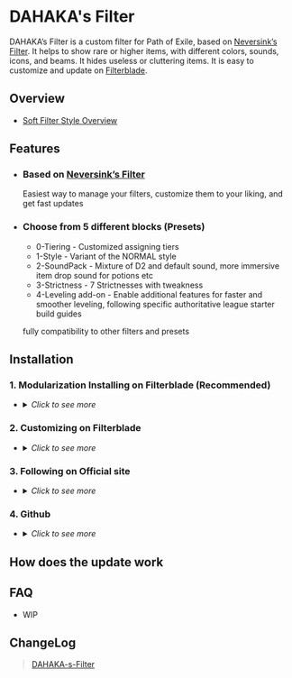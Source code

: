
# DAHAKA's Filter

DAHAKA’s Filter is a custom filter for Path of Exile, based on [Neversink’s Filter](https://github.com/NeverSinkDev/NeverSink-Filter). It helps to show rare or higher items, with different colors, sounds, icons, and beams. It hides useless or cluttering items. It is easy to customize and update on [Filterblade](https://www.filterblade.xyz/).

## Overview
- [Soft Filter Style Overview](https://github.com/FKPX3118/DAHAKA-s-Filter/blob/main/Filter%20Overview%203.22.png)
  
## Features
- ### Based on [Neversink’s Filter](https://github.com/NeverSinkDev/NeverSink-Filter)
  Easiest way to manage your filters, customize them to your liking, and get fast updates
- ### Choose from 5 different blocks (Presets)
  * 0-Tiering - Customized assigning tiers
  * 1-Style - Variant of the NORMAL style
  * 2-SoundPack - Mixture of D2 and default sound, more immersive item drop sound for potions etc
  * 3-Strictness - 7 Strictnesses with tweakness 
  * 4-Leveling add-on - Enable additional features for faster and smoother leveling, following specific authoritative league starter build guides
  
  fully compatibility to other filters and presets

## Installation

### 1. Modularization Installing on Filterblade (Recommended)

- <details>
  <summary><i>Click to see more</i></summary>
  
  ### Step 1
  go to [Filterblade](https://www.filterblade.xyz/) and login with your account
  
  <img src="https://github.com/FKPX3118/DAHAKA-s-Filter/assets/16643996/2472cdd3-a559-43fa-8c1d-20d818309a86" alt="Image" width="400">
  
  ### Step 2
  load you own filter or NEVERSINK's STABLE version, using the corresponding strictness you want
  
  <img src="https://github.com/FKPX3118/DAHAKA-s-Filter/assets/16643996/303d419a-c366-4be3-94fe-538b102b1078" alt="Image" width="400">

  ### Step 3
  OVERVIEW -> PRESETS 
  
  <img src="https://github.com/FKPX3118/DAHAKA-s-Filter/assets/16643996/644508bf-f327-4760-b698-e537e22d65c7" alt="Image" width="400">

  -> Public -> at "By Author" insert "FKPX3118" -> search

  <img src="https://github.com/FKPX3118/DAHAKA-s-Filter/assets/16643996/dc588fcf-c935-4e69-b0d5-76f5716f273c" alt="Image" width="400">
  
  ### Step 4
  add in order of below: 0-Tiering, 1-Style, 2-SoundPack, 3-Strictness, 4-Leveling add-on -> APPLY

  for uninstalling
  
  <img src="https://github.com/FKPX3118/DAHAKA-s-Filter/assets/16643996/2c41f766-64e8-46bf-a4d9-14600dd05f3f" alt="Image" width="400">

  ### Step 4
  SAVE & EXPORT -> Sync or download locally
  
</details>


### 2. Customizing on Filterblade

- <details>
  <summary><i>Click to see more</i></summary>
  
  ### Preload Filter for customizing
  - [DAHAKA-s-Filter-00-SOFT](https://www.filterblade.xyz/?profile=FKPX3118&saveState=JANSMYGTZWBX2P&platform=pc&isPreset=false)
  - [DAHAKA-s-Filter-01-REGULAR](https://www.filterblade.xyz/?profile=FKPX3118&saveState=85WR7T0C6CAR10&platform=pc&isPreset=false)
  - [DAHAKA-s-Filter-02-SEMI-STRICT](https://www.filterblade.xyz/?profile=FKPX3118&saveState=3R0ZV50CYDOT8B&platform=pc&isPreset=false)
  - [DAHAKA-s-Filter-03-STRICT](https://www.filterblade.xyz/?profile=FKPX3118&saveState=T3CO19ZXDEUBPT&platform=pc&isPreset=false)
  - [DAHAKA-s-Filter-04-VERY STRICT](https://www.filterblade.xyz/?profile=FKPX3118&saveState=1EALH7YPPUXH3J&platform=pc&isPreset=false)
  - [DAHAKA-s-Filter-05-UBER STRICT](https://www.filterblade.xyz/?profile=FKPX3118&saveState=G6EUQWGR6JL6AQ&platform=pc&isPreset=false)
  - [DAHAKA-s-Filter-06-UBER PLUS](https://www.filterblade.xyz/?profile=FKPX3118&saveState=R9ZGUCSINV2YI3&platform=pc&isPreset=false)
  
  not including soundpack, leveling add-on
</details>


### 3. Following on Official site

- <details>
  <summary><i>Click to see more</i></summary>
  
  ### new players only
  [Official Item Filter](https://www.pathofexile.com/account/view-profile/FKPX3118/item-filters)

  not including soundpack, leveling add-on

</details>


### 4. Github

- <details>
  <summary><i>Click to see more</i></summary>
  
  ### devs only
  The filters from GitHub do NOT auto-update, check commit
  
  not including soundpack, leveling add-on
  
</details>

## How does the update work


## FAQ
- WIP

## ChangeLog
>[DAHAKA-s-Filter](https://github.com/FKPX3118/DAHAKA-s-Filter/blob/main/ChangeLog.md)
